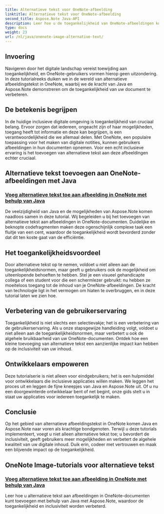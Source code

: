 ```yaml
---
title: Alternatieve tekst voor OneNote-afbeelding
linktitle: Alternatieve tekst voor OneNote-afbeelding
second_title: Aspose.Note Java-API
description: Leer hoe u de toegankelijkheid van OneNote-afbeeldingen kunt verbeteren met behulp van Java met Aspose.Note. Voeg moeiteloos alternatieve tekst toe om de inclusiviteit te vergroten en de gebruikerservaring te verbeteren.
type: docs
weight: 23
url: /nl/java/onenote-image-alternative-text/
---
```

## Invoering

Navigeren door het digitale landschap vereist toewijding aan toegankelijkheid, en OneNote-gebruikers vormen hierop geen uitzondering. In deze tutorialreeks duiken we in de wereld van alternatieve afbeeldingstekst in OneNote, waarbij we de kracht van Java en Aspose.Note demonstreren om de toegankelijkheid van uw document te verbeteren.

## De betekenis begrijpen
In de huidige inclusieve digitale omgeving is toegankelijkheid van cruciaal belang. Ervoor zorgen dat iedereen, ongeacht zijn of haar mogelijkheden, toegang heeft tot informatie en deze kan begrijpen, is een verantwoordelijkheid die we allemaal delen. Met OneNote, een populaire toepassing voor het maken van digitale notities, kunnen gebruikers afbeeldingen in hun documenten opnemen. Voor een echt inclusieve ervaring is het toevoegen van alternatieve tekst aan deze afbeeldingen echter cruciaal.

## Alternatieve tekst toevoegen aan OneNote-afbeeldingen met Java
### [Voeg alternatieve tekst toe aan afbeelding in OneNote met behulp van Java](./add-alternative-text-to-image/)
De veelzijdigheid van Java en de mogelijkheden van Aspose.Note komen naadloos samen in deze tutorial. Wij begeleiden u bij het toevoegen van alternatieve tekst aan afbeeldingen in OneNote-documenten. Duidelijke en beknopte codefragmenten maken deze ogenschijnlijk complexe taak een fluitje van een cent, waardoor de toegankelijkheid wordt bevorderd zonder dat dit ten koste gaat van de efficiëntie.

## Het toegankelijkheidsvoordeel
Door alternatieve tekst op te nemen, voldoet u niet alleen aan de toegankelijkheidsnormen, maar geeft u gebruikers ook de mogelijkheid om uiteenlopende behoeften te hebben. Stel je een visueel gehandicapte collega of een student voor die een schermlezer gebruikt: nu hebben ze moeiteloos toegang tot de inhoud van je OneNote-afbeeldingen. De kracht van technologie ligt in het vermogen om hiaten te overbruggen, en in deze tutorial laten we zien hoe.

## Verbetering van de gebruikerservaring
Toegankelijkheid is niet slechts een selectievakje; het is een verbetering van de gebruikerservaring. Als u onze stapsgewijze handleiding volgt, voldoet u niet alleen aan de toegankelijkheidsnormen, maar verbetert u ook de algehele bruikbaarheid van uw OneNote-documenten. Ontdek hoe een kleine toevoeging van alternatieve tekst een aanzienlijke impact kan hebben op de inclusiviteit van uw inhoud.

## Ontwikkelaars empoweren
Deze tutorialserie is niet alleen voor eindgebruikers; het is een hulpmiddel voor ontwikkelaars die inclusieve applicaties willen maken. We leggen het proces uit en leggen de fijne kneepjes van Java en Aspose.Note uit. Of u nu een doorgewinterde ontwikkelaar bent of net begint, onze gids stelt u in staat uw applicaties voor iedereen toegankelijk te maken.

## Conclusie
Op het gebied van alternatieve afbeeldingstekst in OneNote komen Java en Aspose.Note naar voren als krachtige bondgenoten. Terwijl u deze tutorials implementeert, voegt u niet alleen alternatieve tekst toe; u bevordert de inclusiviteit, geeft gebruikers meer mogelijkheden en verbetert de algehele kwaliteit van uw digitale inhoud. Duik erin, codeer met vertrouwen en maak een blijvende impact op de toegankelijkheid.
## OneNote Image-tutorials voor alternatieve tekst
### [Voeg alternatieve tekst toe aan afbeelding in OneNote met behulp van Java](./add-alternative-text-to-image/)
Leer hoe u alternatieve tekst aan afbeeldingen in OneNote-documenten kunt toevoegen met behulp van Java met Aspose.Note, waardoor de toegankelijkheid en inclusiviteit worden verbeterd.